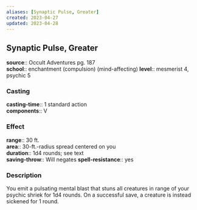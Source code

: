 ```yaml
---
aliases: [Synaptic Pulse, Greater]
created: 2023-04-27
updated: 2023-04-28
---
```


## Synaptic Pulse, Greater

**source**:: Occult Adventures pg. 187  
**school**:: enchantment (compulsion) (mind-affecting)
**level**:: mesmerist 4, psychic 5

### Casting

**casting-time**:: 1 standard action  
**components**:: V

### Effect

**range**:: 30 ft.  
**area**:: 30-ft.-radius spread centered on you  
**duration**:: 1d4 rounds; see text  
**saving-throw**:: Will negates
**spell-resistance**:: yes

### Description

You emit a pulsating mental blast that stuns all creatures in range of your psychic shriek for 1d4 rounds. On a successful save, a creature is instead sickened for 1 round.
